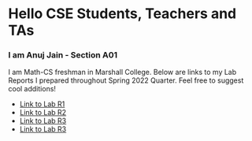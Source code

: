# Hello CSE Students, Teachers and TAs
### I am Anuj Jain - Section A01
I am Math-CS freshman in Marshall College.
Below  are links to my Lab Reports I prepared throughout Spring 2022 Quarter.
Feel free to suggest cool additions!

* [Link to Lab R1](lab-report-1.md)
* [Link to Lab R2](lab-report-2.md)
* [Link to Lab R3](lab-report-3.md)
* [Link to Lab R3](lab-report-4.md)
